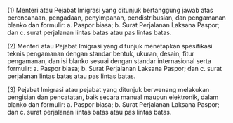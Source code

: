 (1) Menteri atau Pejabat Imigrasi yang ditunjuk bertanggung jawab atas perencanaan, pengadaan, penyimpanan, pendistribusian, dan pengamanan blanko dan formulir:
    a. Paspor biasa;
    b. Surat Perjalanan Laksana Paspor; dan
    c. surat perjalanan lintas batas atau pas lintas batas.

(2) Menteri atau Pejabat Imigrasi yang ditunjuk menetapkan spesifikasi teknis pengamanan dengan standar bentuk, ukuran, desain, fitur pengamanan, dan isi blanko sesuai dengan standar internasional serta formulir:
    a. Paspor biasa;
    b. Surat Perjalanan Laksana Paspor; dan
    c. surat perjalanan lintas batas atau pas lintas batas.

(3) Pejabat Imigrasi atau pejabat yang ditunjuk berwenang melakukan pengisian dan pencatatan, baik secara manual maupun elektronik, dalam blanko dan formulir:
    a. Paspor biasa;
    b. Surat Perjalanan Laksana Paspor; dan
    c. surat perjalanan lintas batas atau pas lintas batas.